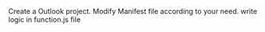 Create a Outlook project.
Modify Manifest file according to your need.
write logic in function.js file
